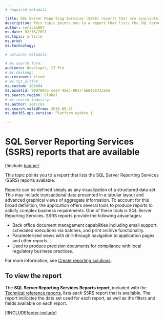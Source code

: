 ```yaml
---
# required metadata

title: SQL Server Reporting Services (SSRS) reports that are available
description: This topic points you to a report that lists the SQL Server Reporting Services (SSRS) reports available.
author: sericks007
ms.date: 02/16/2021
ms.topic: article
ms.prod: 
ms.technology: 

# optional metadata

# ms.search.form: 
audience: Developer, IT Pro
# ms.devlang: 
ms.reviewer: kfend
# ms.tgt_pltfrm: 
ms.custom: 203494
ms.assetid: 99d70045-cde7-45ec-9817-bb6465723286
ms.search.region: Global
# ms.search.industry: 
ms.author: sericks
ms.search.validFrom: 2016-05-31
ms.dyn365.ops.version: Platform update 1

---
```


# SQL Server Reporting Services (SSRS) reports that are available

[!include [banner](../includes/banner.md)]

This topic points you to a report that lists the SQL Server Reporting Services (SSRS) reports available.

Reports can be defined simply as any visualization of a structured data set. This may include transactional data presented in a tabular layout and advanced graphical views of aggregate information. To account for this broad definition, the application offers several tools to produce reports to satisfy complex business requirements. One of these tools is SQL Server Reporting Services. SSRS reports provide the following advantages:

- Back office document management capabilities including email support, scheduled executions via batches, and print archive functionality.
- Parameterized views with drill-through navigation to application pages and other reports.
- Used to produce precision documents for compliance with local regulatory business practices.

For more information, see [Create reporting solutions](create-nextgen-reporting-solutions.md).

## To view the report
The **SQL Server Reporting Services Reports report**, included with the [Technical reference reports](https://docs.microsoft.com/dynamics/s-e/global/axtechrefrep_61), lists each SSRS report that is available. The report indicates the data set used for each report, as well as the filters and fields available on each report.


[!INCLUDE[footer-include](../../../includes/footer-banner.md)]
